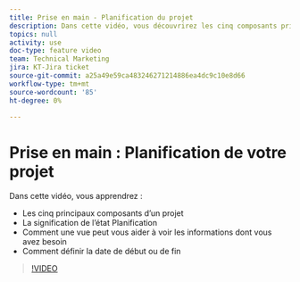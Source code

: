 ```yaml
---
title: Prise en main - Planification du projet
description: Dans cette vidéo, vous découvrirez les cinq composants principaux d’un projet, la signification de l’état Planification , comment un affichage peut vous aider à voir les informations dont vous avez besoin et comment définir la date de début ou de fin.
topics: null
activity: use
doc-type: feature video
team: Technical Marketing
jira: KT-Jira ticket
source-git-commit: a25a49e59ca483246271214886ea4dc9c10e8d66
workflow-type: tm+mt
source-wordcount: '85'
ht-degree: 0%

---
```


# Prise en main : Planification de votre projet

Dans cette vidéo, vous apprendrez :

* Les cinq principaux composants d’un projet
* La signification de l’état Planification
* Comment une vue peut vous aider à voir les informations dont vous avez besoin
* Comment définir la date de début ou de fin

>[!VIDEO](https://video.tv.adobe.com/v/335086/?quality=12&learn=on)